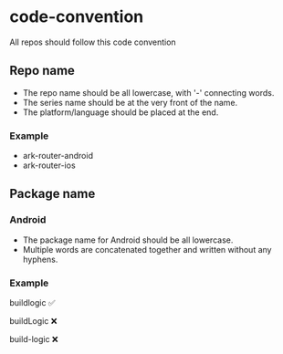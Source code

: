 # code-convention
All repos should follow this code convention

## Repo name
- The repo name should be all lowercase, with '-' connecting words.
- The series name should be at the very front of the name.
- The platform/language should be placed at the end.
### Example
- ark-router-android
- ark-router-ios

## Package name
### Android
- The package name for Android should be all lowercase.
- Multiple words are concatenated together and written without any hyphens.
### Example
buildlogic ✅

buildLogic ❌

build-logic ❌
